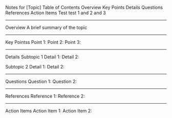 
Notes for [Topic]
Table of Contents
Overview
Key Points
Details
Questions
References
Action Items
Test test 1 and 2 and 3

---

Overview
A brief summary of the topic

---

Key Pointss
Point 1:
Point 2:
Point 3:

---

Details
Subtopic 1
Detail 1:
Detail 2:

Subtopic 2
Detail 1:
Detail 2:

---

Questions
Question 1:
Question 2:

---

References
Reference 1:
Reference 2:

---

Action Items
Action Item 1:
Action Item 2:

